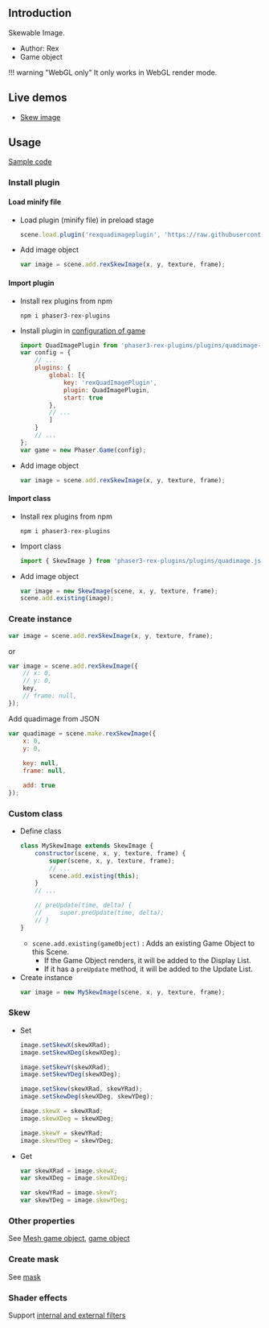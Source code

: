 ## Introduction

Skewable Image.

- Author: Rex
- Game object

!!! warning "WebGL only"
    It only works in WebGL render mode.

## Live demos

- [Skew image](https://codepen.io/rexrainbow/pen/YzejpBy)

## Usage

[Sample code](https://github.com/rexrainbow/phaser3-rex-notes/tree/master/examples/skew-image)

### Install plugin

#### Load minify file

- Load plugin (minify file) in preload stage
    ```javascript
    scene.load.plugin('rexquadimageplugin', 'https://raw.githubusercontent.com/rexrainbow/phaser3-rex-notes/master/dist/rexquadimageplugin.min.js', true);
    ```
- Add image object
    ```javascript
    var image = scene.add.rexSkewImage(x, y, texture, frame);
    ```

#### Import plugin

- Install rex plugins from npm
    ```
    npm i phaser3-rex-plugins
    ```
- Install plugin in [configuration of game](game.md#configuration)
    ```javascript
    import QuadImagePlugin from 'phaser3-rex-plugins/plugins/quadimage-plugin.js';
    var config = {
        // ...
        plugins: {
            global: [{
                key: 'rexQuadImagePlugin',
                plugin: QuadImagePlugin,
                start: true
            },
            // ...
            ]
        }
        // ...
    };
    var game = new Phaser.Game(config);
    ```
- Add image object
    ```javascript
    var image = scene.add.rexSkewImage(x, y, texture, frame);
    ```

#### Import class

- Install rex plugins from npm
    ```
    npm i phaser3-rex-plugins
    ```
- Import class
    ```javascript
    import { SkewImage } from 'phaser3-rex-plugins/plugins/quadimage.js';
    ```
- Add image object
    ```javascript    
    var image = new SkewImage(scene, x, y, texture, frame);
    scene.add.existing(image);
    ```

### Create instance

```javascript
var image = scene.add.rexSkewImage(x, y, texture, frame);
```

or 

```javascript
var image = scene.add.rexSkewImage({
    // x: 0,
    // y: 0,
    key,
    // frame: null,
});
```

Add quadimage from JSON

```javascript
var quadimage = scene.make.rexSkewImage({
    x: 0,
    y: 0,
    
    key: null,
    frame: null,

    add: true
});
```

### Custom class

- Define class
    ```javascript
    class MySkewImage extends SkewImage {
        constructor(scene, x, y, texture, frame) {
            super(scene, x, y, texture, frame);
            // ...
            scene.add.existing(this);
        }
        // ...

        // preUpdate(time, delta) {
        //     super.preUpdate(time, delta);
        // }
    }
    ```
    - `scene.add.existing(gameObject)` : Adds an existing Game Object to this Scene.
        - If the Game Object renders, it will be added to the Display List.
        - If it has a `preUpdate` method, it will be added to the Update List.
- Create instance
    ```javascript
    var image = new MySkewImage(scene, x, y, texture, frame);
    ```

### Skew

- Set
    ```javascript
    image.setSkewX(skewXRad);
    image.setSkewXDeg(skewXDeg);
    ```
    ```javascript
    image.setSkewY(skewXRad);
    image.setSkewYDeg(skewXDeg);
    ```
    ```javascript
    image.setSkew(skewXRad, skewYRad);
    image.setSkewDeg(skewXDeg, skewYDeg);
    ```
    ```javascript
    image.skewX = skewXRad;
    image.skewXDeg = skewXDeg;
    ```
    ```javascript
    image.skewY = skewYRad;
    image.skewYDeg = skewYDeg;
    ```
- Get
    ```javascript
    var skewXRad = image.skewX;
    var skewXDeg = image.skewXDeg;
    ```
    ```javascript
    var skewYRad = image.skewY;
    var skewYDeg = image.skewYDeg;
    ```

### Other properties

See [Mesh game object](mesh.md), [game object](gameobject.md)

### Create mask

See [mask](mask.md)

### Shader effects

Support [internal and external filters](shader-builtin.md)
